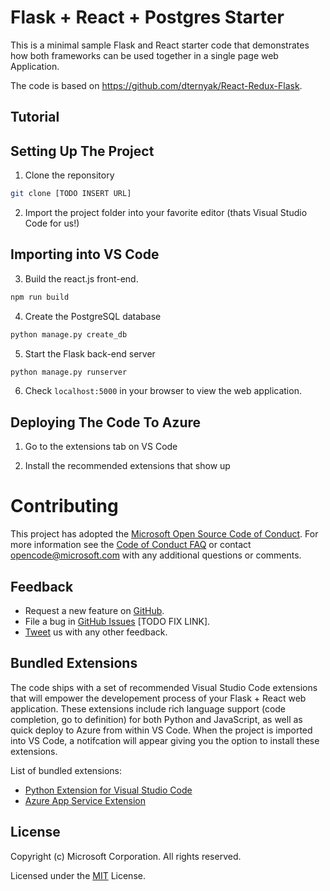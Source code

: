 # Flask + React + Postgres Starter 

This is a minimal sample Flask and React starter code that demonstrates how both frameworks can be used together in a single page web Application.

The code is based on https://github.com/dternyak/React-Redux-Flask.

## Tutorial

## Setting Up The Project

1. Clone the reponsitory
```bash
git clone [TODO INSERT URL]
```
2. Import the project folder into your favorite editor (thats Visual Studio Code for us!)

## Importing into VS Code

3. Build the react.js front-end.
```bash
npm run build
```
4. Create the PostgreSQL database
```bash
python manage.py create_db
```
5. Start the Flask back-end server
```bash
python manage.py runserver
```
6. Check ```localhost:5000``` in your browser to view the web application.

## Deploying The Code To Azure

1. Go to the extensions tab on VS Code

2. Install the recommended extensions that show up 


# Contributing

This project has adopted the [Microsoft Open Source Code of Conduct](https://opensource.microsoft.com/codeofconduct/). For more information see the [Code of Conduct FAQ](https://opensource.microsoft.com/codeofconduct/faq/) or contact [opencode@microsoft.com](mailto:opencode@microsoft.com) with any additional questions or comments.

## Feedback

* Request a new feature on [GitHub](CONTRIBUTING.md).
* File a bug in [GitHub Issues](https://) [TODO FIX LINK].
* [Tweet](https://twitter.com/microsoft) us with any other feedback.

## Bundled Extensions

The code ships with a set of recommended Visual Studio Code extensions that will empower the developement process of your Flask + React web application. These extensions include rich language support (code completion, go to definition) for both Python and JavaScript, as well as quick deploy to Azure from within VS Code. When the project is imported into VS Code, a notifcation will appear giving you the option to install these extensions. 

List of bundled extensions:

* [Python Extension for Visual Studio Code](https://marketplace.visualstudio.com/items?itemName=ms-python.python)
* [Azure App Service Extension](https://marketplace.visualstudio.com/items?itemName=ms-azuretools.vscode-azureappservice)

## License

Copyright (c) Microsoft Corporation. All rights reserved.

Licensed under the [MIT](LICENSE.txt) License.
